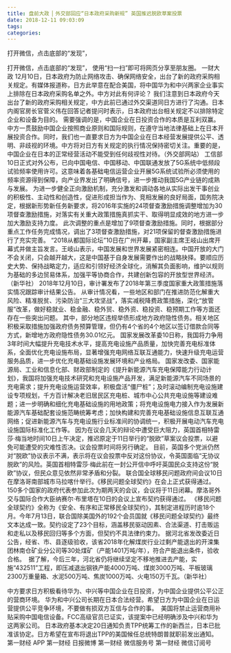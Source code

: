 ```yaml
---
title: 盘前大政 ▏外交部回应“日本政府采购新规” 英国推迟脱欧草案投票
date: 2018-12-11 09:03:09
tags: 
categories: 
---
```

打开微信，点击底部的“发现”，
<!-- more -->
打开微信，点击底部的“发现”，
使用“扫一扫”即可将网页分享至朋友圈。
一财大政
12月10日，日本政府为防止网络攻击、确保网络安全，出台了新的政府采购相关规定。有媒体报道称，日方此举意在配合美国，将中国华为和中兴两家企业事实上排除在日本政府采购名单之外。中方对此有何评论？
我们注意到日本政府今天出台了新的政府采购相关规定，中方此前已通过外交渠道同日方进行了沟通。日本内阁官房长官菅义伟在回答记者提问时表示，日本政府出台相关规定不以排除特定企业和设备为目的。
需要强调的是，中国企业在日投资合作的本质是互利双赢。中方一贯鼓励中国企业按照商业原则和国际规则，在遵守当地法律基础上在日本开展投资合作。同时，我们也一直要求日方为中国企业在日本经营发展提供公平、透明、非歧视的环境。中方将对日方有关规定的执行情况保持密切关注。重要的是，中国企业在日本的正常经营活动不能受到任何歧视性对待。（外交部网站）
工信部10日正式对外公布，已向中国电信、中国移动、中国联通发放了5G系统中低频段试验频率使用许可。这意味着各基础电信运营企业开展5G系统试验所必须使用的频率资源得到保障，向产业界发出了明确信号，进一步推动我国5G产业链的成熟与发展。
为进一步健全正向激励机制，充分激发和调动各地从实际出发干事创业的积极性、主动性和创造性，促进形成担当作为、竞相发展的良好局面，国务院决定，根据新形势新任务新要求，将2016年实施的24项督查激励措施调整增加为30项督查激励措施，对落实有关重大政策措施真抓实干、取得明显成效的地方进一步加大激励支持力度。
此次调整的重点是增加了9项督查激励措施。同时，根据部分重点工作任务完成情况，调出了3项督查激励措施，对21项保留的督查激励措施进行了充实完善。
“2018从都国际论坛”10日在广州开幕，国家副主席王岐山出席开幕式并做主旨发言。王岐山表示，中国发展和世界发展紧密相连。中国开放的大门不会关闭，只会越开越大，这是中国基于自身发展需要作出的战略抉择。要顺应历史大势、保持战略定力，适应和引领好经济全球化，消解其负面影响，维护以规则为基础的多边贸易体系，加强平等协商合作，共建创新包容的开放型世界经济。（新华社）
2018年12月10日，审计署发布了2018年第三季度国家重大政策措施落实情况跟踪审计结果公告。
从审计情况看，一些地区和部门在推进防范化解重大风险、精准脱贫、污染防治“三大攻坚战”，落实减税降费政策措施，深化“放管服”改革，做好稳就业、稳金融、稳外贸、稳外资、稳投资、稳预期工作等方面还存在一些突出问题。
其中，部分地区违规举债形成地方政府隐性债务。相关地区积极采取措施加强政府债务预算管理，但仍有4个省的4个地区以签订借款合同等方式，新增地方政府隐性债务30.01亿元。
国家发展改革委10日称，我国将力争用3年时间大幅提升充电技术水平，提高充电设施产品质量，加快完善充电标准体系，全面优化充电设施布局，显著增强充电网络互联互通能力，快速升级充电运营服务品质，进一步优化充电基础设施发展环境和产业格局。
国家发改委、国家能源局、工业和信息化部、财政部制定的《提升新能源汽车充电保障能力行动计划》，我国将加强充电技术研究和充电设施产品开发，满足新能源汽车不同场景的充电需求；提升充电设施运营效率，积极盘活“僵尸桩”；及时滚动编制充电设施建设专项规划，千方百计解决老旧居民区充电桩、城市中心公共充电设施等建设难题；进一步明确和细化充电基础设施的用地政策；将充电设施电力接入作为发展新能源汽车基础配套设施范畴统筹考虑；加快构建和完善充电基础设施信息互联互通网络；促进新能源汽车与充电设施行业标准间的协调统一，积极开展电动汽车充电设施国际标准化工作等。
因为在议会几天的辩论中遭受巨大阻力，英国首相特雷莎·梅当地时间10日上午决定，推迟原定于11日举行的“脱欧”草案议会投票，以避免可能遭受的灾难性否决。议会投票时间将另行确定。
目前，英国多个党派仍然对“脱欧”协议表示不满，表示将在议会投票中反对这份协议，令英国面临“无协议脱欧”的风险。英国首相特雷莎·梅此前在一封公开信中呼吁英国民众支持这份“脱欧”协议，但民众意见依然非常矛盾和分裂。
联合国全球移民问题政府间会议10日在摩洛哥南部城市马拉喀什举行。《移民问题全球契约》在会上正式获得通过。
150多个国家的政府代表参加此次为期两天的会议，会议将于11日闭幕。摩洛哥外交与国际合作大臣纳赛尔·布里塔在10日的会议上宣布契约获得通过。
《移民问题全球契约》全称为《安全、有序和正常移民全球契约》，其制定进程历时逾18个月。今年7月13日，联合国除美国外的192个会员国就《移民问题全球契约》最终文本达成一致。契约设定了23个目标，涵盖移民驱动因素、合法渠道、打击贩运和走私以及移民回归等多个方面，但契约不具法律约束力。
据河北省发改委近日公告，经省、市、县逐级验收，该省2018年化解煤炭行业过剩产能退出的开滦集团林南仓矿业分公司等30处煤矿（产能1401万吨/年），符合产能退出条件，验收合格。 
据了解，今后三年，河北省仍将继续坚定不移地推进去产能，实施“432511”工程，即压减退出钢铁产能4000万吨、煤炭3000万吨、平板玻璃2300万重量箱、水泥500万吨、焦炭1000万吨、火电150万千瓦。（新华社）
 
 
 
中方要求日方积极看待华为、中兴等中国企业在日投资，为中国企业提供公平公正的营商环境。
华为和中兴公司长期在日本合法经营。希望日方为中国企业在日运营提供公平竞争环境，不要做有损双方互信与合作的事。
 美国将禁止运营商用补贴采购中国电信设备。FCC高级官员已证实，该提案中已经明确涉及中兴和华为这两家公司。
日本政府基本决定20日通知负责TPP统筹工作的新西兰，日本已批准该协定。日方希望在宣布将退出TPP的美国候任总统特朗普就职前发出通知。
第一财经
APP
第一财经
日报微博
第一财经
微信服务号
第一财经
微信订阅号
